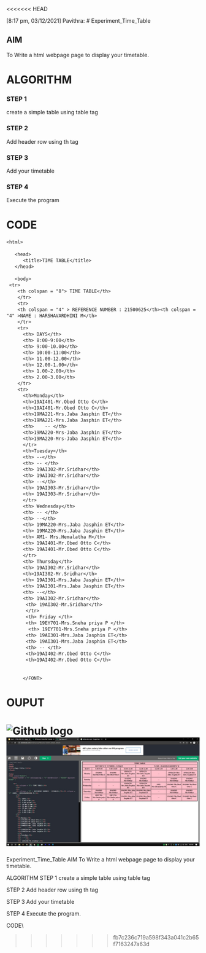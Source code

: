 <<<<<<< HEAD

[8:17 pm, 03/12/2021] Pavithra: # Experiment_Time_Table

## AIM
To Write a html webpage page to display your timetable.

# ALGORITHM
### STEP 1
create a simple table using table tag
### STEP 2
Add header row using th tag
### STEP 3
Add your timetable
### STEP 4
Execute the program

# CODE
~~~
<html>

   <head>
      <title>TIME TABLE</title>
   </head>
	
   <body>
 <tr>
    <th colspan = "8"> TIME TABLE</th>
    </tr>
    <tr>
    <th colspan = "4" > REFERENCE NUMBER : 21500625</th><th colspan = "4" >NAME : HARSHAVARDHINI M</th>
    </tr>
    <tr>
      <th> DAYS</th>
      <th> 8:00-9:00</th>
      <th> 9:00-10.00</th>
      <th> 10:00-11:00</th>
      <th> 11.00-12.00</th>
      <th> 12.00-1.00</th>
      <th> 1.00-2.00</th>
      <th> 2.00-3.00</th>
    </tr>
    <tr> 
      <th>Monday</th>
      <th>19AI401-Mr.Obed Otto C</th>
      <th>19AI401-Mr.Obed Otto C</th>
      <th>19MA221-Mrs.Jaba Jasphin ET</th>
      <th>19MA221-Mrs.Jaba Jasphin ET</th>
      <th>    -- </th>
      <th>19MA220-Mrs-Jaba Jasphin ET</th>
      <th>19MA220-Mrs-Jaba Jasphin ET</th>
      </tr>
      <th>Tuesday</th>
      <th> --</th>
      <th> -- </th>
      <th> 19AI302-Mr.Sridhar</th>
      <th> 19AI302-Mr.Sridhar</th>
      <th> --</th>
      <th> 19AI303-Mr.Sridhar</th>
      <th> 19AI303-Mr.Sridhar</th>
      </tr>
      <th> Wednesday</th>
      <th> -- </th>
      <th> --</th>
      <th> 19MA220-Mrs.Jaba Jasphin ET</th>
      <th> 19MA220-Mrs.Jaba Jasphin ET</th>
      <th> AM1- Mrs.Hemalatha M</th>
      <th> 19AI401-Mr.Obed Otto C</th>
      <th> 19AI401-Mr.Obed Otto C</th>
      </tr>
      <th> Thursday</th>
      <th> 19AI302-Mr.Sridhar</th>
      <th>19AI302-Mr.Sridhar</th>
      <th> 19AI301-Mrs.Jaba Jasphin ET</th>
      <th> 19AI301-Mrs.Jaba Jasphin ET</th>
      <th> --</th>
      <th> 19AI302-Mr.Sridhar</th>
       <th> 19AI302-Mr.Sridhar</th>
       </tr>
       <th> Friday </th>
       <th> 19EY701-Mrs.Sneha priya P </th>
        <th> 19EY701-Mrs.Sneha priya P </th>
       <th> 19AI301-Mrs.Jaba Jasphin ET</th>
       <th> 19AI301-Mrs.Jaba Jasphin ET</th>
       <th> -- </th>
       <th>19AI402-Mr.Obed Otto C</th>
       <th>19AI402-Mr.Obed Otto C</th>
                
      
      </FONT>
~~~

# OUPUT
![Github logo](logo.png)
![Github logo](webtech.jpeg)
=======
Experiment_Time_Table
AIM
To Write a html webpage page to display your timetable.

ALGORITHM
STEP 1
create a simple table using table tag

STEP 2
Add header row using th tag

STEP 3
Add your timetable

STEP 4
Execute the program.

CODE\
>>>>>>> fb7c236c719a598f343a041c2b65f7163247a63d
